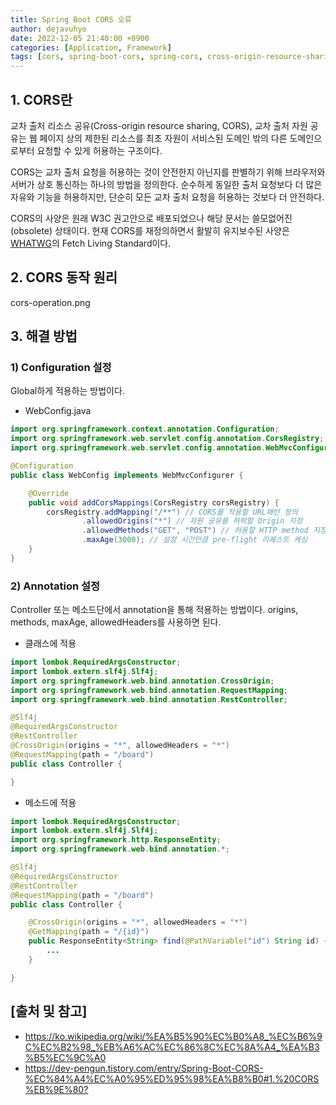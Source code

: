 ```yaml
---
title: Spring Boot CORS 오류
author: dejavuhyo
date: 2022-12-05 21:40:00 +0900
categories: [Application, Framework]
tags: [cors, spring-boot-cors, spring-cors, cross-origin-resource-sharing, cors-error, cors-오류, 교차-출처-리소스-공유]
---
```


## 1. CORS란
교차 출처 리소스 공유(Cross-origin resource sharing, CORS), 교차 출처 자원 공유는 웹 페이지 상의 제한된 리소스를 최초 자원이 서비스된 도메인 밖의 다른 도메인으로부터 요청할 수 있게 허용하는 구조이다.

CORS는 교차 출처 요청을 허용하는 것이 안전한지 아닌지를 판별하기 위해 브라우저와 서버가 상호 통신하는 하나의 방법을 정의한다. 순수하게 동일한 출처 요청보다 더 많은 자유와 기능을 허용하지만, 단순히 모든 교차 출처 요청을 허용하는 것보다 더 안전하다.

CORS의 사양은 원래 W3C 권고안으로 배포되었으나 해당 문서는 쓸모없어진(obsolete) 상태이다. 현재 CORS를 재정의하면서 활발히 유지보수된 사양은 [WHATWG](https://ko.wikipedia.org/wiki/WHATWG)의 Fetch Living Standard이다.

## 2. CORS 동작 원리

cors-operation.png

## 3. 해결 방법

### 1) Configuration 설정
Global하게 적용하는 방법이다.

* WebConfig.java

```java
import org.springframework.context.annotation.Configuration;
import org.springframework.web.servlet.config.annotation.CorsRegistry;
import org.springframework.web.servlet.config.annotation.WebMvcConfigurer;

@Configuration
public class WebConfig implements WebMvcConfigurer {

    @Override
    public void addCorsMappings(CorsRegistry corsRegistry) {
        corsRegistry.addMapping("/**") // CORS를 적용할 URL패턴 정의
                .allowedOrigins("*") // 자원 공유를 허락할 Origin 지정
                .allowedMethods("GET", "POST") // 허용할 HTTP method 지정
                .maxAge(3000); // 설정 시간만큼 pre-flight 리퀘스트 캐싱
    }
}
```

### 2) Annotation 설정
Controller 또는 메소드단에서 annotation을 통해 적용하는 방법이다. origins, methods, maxAge, allowedHeaders를 사용하면 된다.

* 클래스에 적용

```java
import lombok.RequiredArgsConstructor;
import lombok.extern.slf4j.Slf4j;
import org.springframework.web.bind.annotation.CrossOrigin;
import org.springframework.web.bind.annotation.RequestMapping;
import org.springframework.web.bind.annotation.RestController;

@Slf4j
@RequiredArgsConstructor
@RestController
@CrossOrigin(origins = "*", allowedHeaders = "*")
@RequestMapping(path = "/board")
public class Controller {

}
```

* 메소드에 적용

```java
import lombok.RequiredArgsConstructor;
import lombok.extern.slf4j.Slf4j;
import org.springframework.http.ResponseEntity;
import org.springframework.web.bind.annotation.*;

@Slf4j
@RequiredArgsConstructor
@RestController
@RequestMapping(path = "/board")
public class Controller {

    @CrossOrigin(origins = "*", allowedHeaders = "*")
    @GetMapping(path = "/{id}")
    public ResponseEntity<String> find(@PathVariable("id") String id) {
        ...
    }

}
```

## [출처 및 참고]
* <https://ko.wikipedia.org/wiki/%EA%B5%90%EC%B0%A8_%EC%B6%9C%EC%B2%98_%EB%A6%AC%EC%86%8C%EC%8A%A4_%EA%B3%B5%EC%9C%A0>
* <https://dev-pengun.tistory.com/entry/Spring-Boot-CORS-%EC%84%A4%EC%A0%95%ED%95%98%EA%B8%B0#1.%20CORS%EB%9E%80?>

